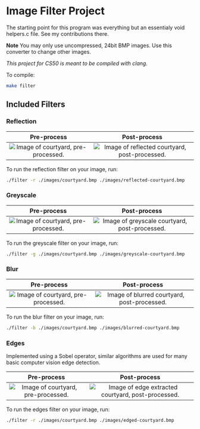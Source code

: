 # Image Filter Project

The starting point for this program was everything but an essentialy void helpers.c file. See my contributions there.

**Note** You may only use uncompressed, 24bit BMP images. Use this converter to change other images.

*This project for CS50 is meant to be compiled with clang.*

To compile:

```bash
make filter
```

## Included Filters

### Reflection

Pre-process            |  Post-process
:-------------------------:|:-------------------------:
![Image of courtyard, pre-processed.](https://github.com/pseamusmcdonald/cs50-programs/blob/main/projectMedia/courtyard.bmp) | ![Image of reflected courtyard, post-processed.](https://github.com/pseamusmcdonald/cs50-programs/blob/main/projectMedia/reflected-courtyard.bmp)

To run the reflection filter on your image, run:

```bash
./filter -r ./images/courtyard.bmp ./images/reflected-courtyard.bmp
```

### Greyscale

Pre-process            |  Post-process
:-------------------------:|:-------------------------:
![Image of courtyard, pre-processed.](https://github.com/pseamusmcdonald/cs50-programs/blob/main/projectMedia/courtyard.bmp) | ![Image of greyscale courtyard, post-processed.](https://github.com/pseamusmcdonald/cs50-programs/blob/main/projectMedia/greyscale-courtyard.bmp)

To run the greyscale filter on your image, run:

```bash
./filter -g ./images/courtyard.bmp ./images/greyscale-courtyard.bmp
```


### Blur

Pre-process            |  Post-process
:-------------------------:|:-------------------------:
![Image of courtyard, pre-processed.](https://github.com/pseamusmcdonald/cs50-programs/blob/main/projectMedia/courtyard.bmp) | ![Image of blurred courtyard, post-processed.](https://github.com/pseamusmcdonald/cs50-programs/blob/main/projectMedia/blurred-courtyard.bmp)

To run the blur filter on your image, run:

```bash
./filter -b ./images/courtyard.bmp ./images/blurred-courtyard.bmp
```

### Edges

Implemented using a Sobel operator, similar algorithms are used for many basic computer vision edge detection.

Pre-process            |  Post-process
:-------------------------:|:-------------------------:
![Image of courtyard, pre-processed.](https://github.com/pseamusmcdonald/cs50-programs/blob/main/projectMedia/barb.bmp) | ![Image of edge extracted courtyard, post-processed.](https://github.com/pseamusmcdonald/cs50-programs/blob/main/projectMedia/barb-edged.bmp)


To run the edges filter on your image, run:

```bash
./filter -r ./images/courtyard.bmp ./images/edged-courtyard.bmp
```